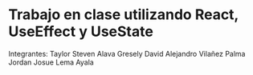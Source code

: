 # Trabajo en clase utilizando React, UseEffect y UseState

Integrantes:
Taylor Steven Alava Gresely
David Alejandro Vilañez Palma
Jordan Josue Lema Ayala